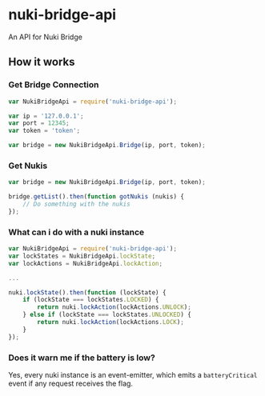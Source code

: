# nuki-bridge-api
An API for Nuki Bridge

## How it works

### Get Bridge Connection
``` js
var NukiBridgeApi = require('nuki-bridge-api');

var ip = '127.0.0.1';
var port = 12345;
var token = 'token';

var bridge = new NukiBridgeApi.Bridge(ip, port, token);
```

### Get Nukis
``` js
var bridge = new NukiBridgeApi.Bridge(ip, port, token);

bridge.getList().then(function gotNukis (nukis) {
    // Do something with the nukis
});
```

### What can i do with a nuki instance
``` js
var NukiBridgeApi = require('nuki-bridge-api');
var lockStates = NukiBridgeApi.lockState;
var lockActions = NukiBridgeApi.lockAction;

...

nuki.lockState().then(function (lockState) {
    if (lockState === lockStates.LOCKED) {
        return nuki.lockAction(lockActions.UNLOCK);
    } else if (lockState === lockStates.UNLOCKED) {
        return nuki.lockAction(lockActions.LOCK);
    }
});
```

### Does it warn me if the battery is low?
Yes, every nuki instance is an event-emitter, which emits a `batteryCritical` event if any request receives the flag.